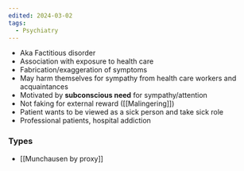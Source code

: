 ```yaml
---
edited: 2024-03-02
tags:
  - Psychiatry
---
```


- Aka Factitious disorder
- Association with exposure to health care 
- Fabrication/exaggeration of symptoms
- May harm themselves for sympathy from health care workers and acquaintances
- Motivated by **subconscious need** for sympathy/attention 
- Not faking for external reward ([[Malingering]])
- Patient wants to be viewed as a sick person and take sick role
- Professional patients, hospital addiction

### Types
- [[Munchausen by proxy]] 